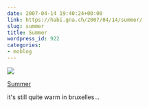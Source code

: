 ```yaml
---
date: 2007-04-14 19:40:24+00:00
link: https://habi.gna.ch/2007/04/14/summer/
slug: summer
title: Summer
wordpress_id: 922
categories:
- moblog
---
```



 [![](https://static.flickr.com/215/458970607_4a64453c6a_m.jpg)](https://www.flickr.com/photos/habi/458970607/)
   

 
  [Summer](https://www.flickr.com/photos/habi/458970607/)
    

 



it's still quite warm in bruxelles...
  

